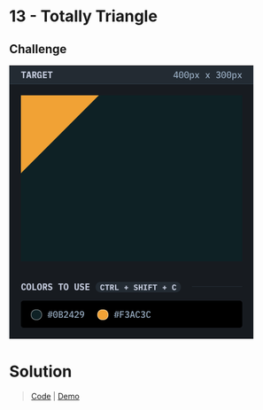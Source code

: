 # 13 - Totally Triangle

## Challenge
![Totally Triangle](./totally-triangle.png)

# Solution
> [Code](https://github.com/npranto/cssbattle/tree/main/battle-2/totally-triangle/index.html) |
> [Demo](https://npranto.github.io/cssbattle/battle-2/totally-triangle/)
